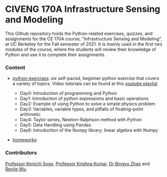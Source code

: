# CIVENG 170A Infrastructure Sensing and Modeling
This Github repository holds the Python-related exercises, quizzes, and assignments for the CE 170A course, "Infrastructure Sensing and Modeling", at UC Berkeley for the Fall semester of 2021. It is mainly used in the first two modules of the course, where the students will review their knowledge of Python and use it to complete their assignments.

### Content
- [python-exercises](python-exercises): six self-paced, beginner python exercise that covers a variety of topics. Video tutorials can be found at this [youtube playlist](https://www.youtube.com/playlist?list=PLdML222URC1ZkKBuvMTNeLfv5LfiPZuyt)
  * Day0: Introduction of programming and Python 
  * Day1: Introduction of python expressions and basic operations
  * Day2: Example of using Python to solve a simple physics problem 
  * Day3: Variables, variable types, and pitfalls of floating-point arithmetic
  * Day4: Taylor series, Newton-Ralphson method with Python
  * Day5: Data Handling using Pandas
  * Day6: Introduction of the Numpy library; linear algebra with Numpy 
 
- [homeworks](homeworks)


### Contributors
[Professor Kenichi Soga](https://ce.berkeley.edu/people/faculty/soga), [Professor Krishna Kumar](https://www.caee.utexas.edu/faculty/directory/krishna-kumar), [Dr Bingyu Zhao](http://geomechanics.berkeley.edu/people/zhao/) and [Renjie Wu](http://geomechanics.berkeley.edu/people/renjie-wu/).
